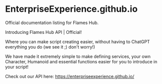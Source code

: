 # EnterpriseExperience.github.io
Official documentation listing for Flames Hub.

Introducing Flames Hub API | Official!

Where you can make script creating easier, without having to ChatGPT everything you do (we see it ;) don't worry!)

We have made it extremely simple to make defining services, your own Character, Humanoid and essential functions easier for you to introduce in your script!

Check out our API here:
https://enterpriseexperience.github.io/
